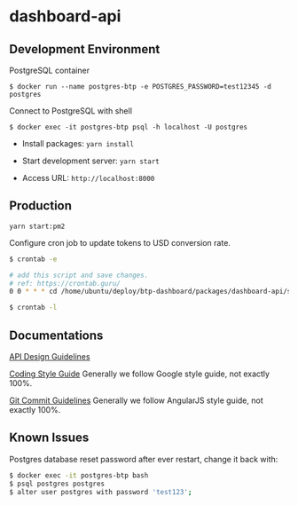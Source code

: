 # dashboard-api

## Development Environment

PostgreSQL container

`$ docker run --name postgres-btp -e POSTGRES_PASSWORD=test12345 -d postgres`

Connect to PostgreSQL with shell

`$ docker exec -it postgres-btp psql -h localhost -U postgres`

- Install packages:
  `yarn install`

- Start development server:
  `yarn start`

- Access URL:
  `http://localhost:8000`

## Production

`yarn start:pm2`

Configure cron job to update tokens to USD conversion rate.

```bash
$ crontab -e

# add this script and save changes.
# ref: https://crontab.guru/
0 0 * * * cd /home/ubuntu/deploy/btp-dashboard/packages/dashboard-api/scripts && COIN_MARKET_CAP_URL=https://sandbox-api.coinmarketcap.com/v1 COIN_MARKET_CAP_KEY=b54bcf4d-1bca-4e8e-9a24-22ff2c3d462c POSTGRES_DB_URL=postgresql://postgres:test123@127.0.0.1:5432/btp-dashboard node cmc_conversion.js > cmc_conversion.log

$ crontab -l
```

## Documentations

[API Design Guidelines](./docs/api.md)

[Coding Style Guide](https://google.github.io/styleguide/javascriptguide.xml) Generally we follow Google style guide, not exactly 100%.

[Git Commit Guidelines](https://github.com/angular/angular.js/blob/master/DEVELOPERS.md#commits) Generally we follow AngularJS style guide, not exactly 100%.

## Known Issues

Postgres database reset password after ever restart, change it back with:

```bash
$ docker exec -it postgres-btp bash
$ psql postgres postgres
$ alter user postgres with password 'test123';
```
